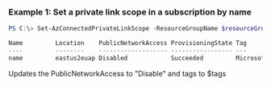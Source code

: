 ### Example 1: Set a private link scope in a subscription by name
```powershell
PS C:\> Set-AzConnectedPrivateLinkScope -ResourceGroupName $resourceGroupName -ScopeName $scopeName -PublicNetworkAccess "Disabled" -Tag $tags -Location $location

Name         Location    PublicNetworkAccess ProvisioningState Tag
----         --------    ------------------- ----------------- ---
name         eastus2euap Disabled            Succeeded         Microsoft.Azure.PowerShell.Cmdlets.ConnectedMachine.Models.Api20210520.PrivateLinkScopesRes…
```

Updates the PublicNetworkAccess to "Disable" and tags to $tags

